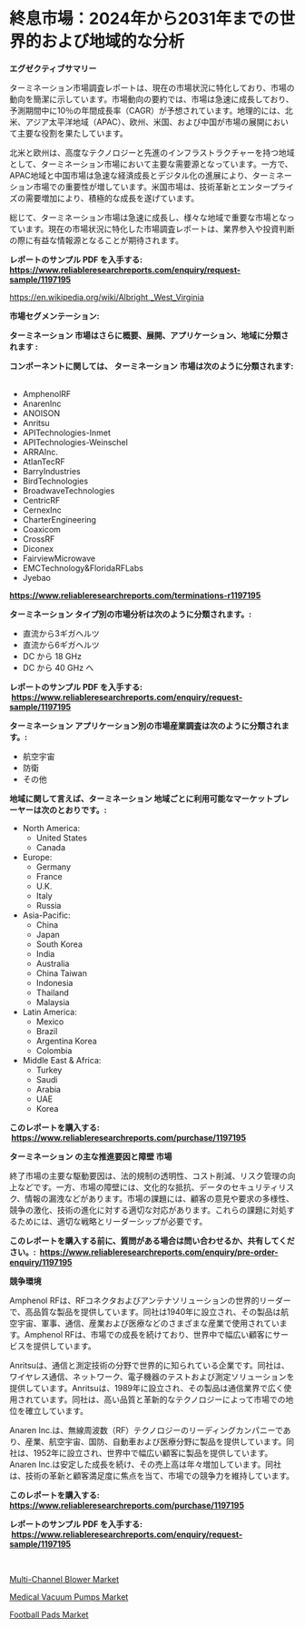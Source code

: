 <p><h1>終息市場：2024年から2031年までの世界的および地域的な分析</h1></p><p><strong>エグゼクティブサマリー</strong></p>
<p><p>ターミネーション市場調査レポートは、現在の市場状況に特化しており、市場の動向を簡潔に示しています。市場動向の要約では、市場は急速に成長しており、予測期間中に10％の年間成長率（CAGR）が予想されています。地理的には、北米、アジア太平洋地域（APAC）、欧州、米国、および中国が市場の展開において主要な役割を果たしています。</p><p>北米と欧州は、高度なテクノロジーと先進のインフラストラクチャーを持つ地域として、ターミネーション市場において主要な需要源となっています。一方で、APAC地域と中国市場は急速な経済成長とデジタル化の進展により、ターミネーション市場での重要性が増しています。米国市場は、技術革新とエンタープライズの需要増加により、積極的な成長を遂げています。</p><p>総じて、ターミネーション市場は急速に成長し、様々な地域で重要な市場となっています。現在の市場状況に特化した市場調査レポートは、業界参入や投資判断の際に有益な情報源となることが期待されます。</p></p>
<p><strong>レポートのサンプル PDF を入手する: <a href="https://www.reliableresearchreports.com/enquiry/request-sample/1197195">https://www.reliableresearchreports.com/enquiry/request-sample/1197195</a></strong></p>
<p><a href="https://en.wikipedia.org/wiki/Albright,_West_Virginia">https://en.wikipedia.org/wiki/Albright,_West_Virginia</a></p>
<p><strong>市場セグメンテーション:</strong></p>
<p><strong> ターミネーション 市場はさらに概要、展開、アプリケーション、地域に分類されます :</strong></p>
<p><strong>コンポーネントに関しては、 ターミネーション 市場は次のように分類されます: &nbsp;</strong></p>
<p><ul><li>AmphenolRF</li><li>AnarenInc</li><li>ANOISON</li><li>Anritsu</li><li>APITechnologies-Inmet</li><li>APITechnologies-Weinschel</li><li>ARRAInc.</li><li>AtlanTecRF</li><li>BarryIndustries</li><li>BirdTechnologies</li><li>BroadwaveTechnologies</li><li>CentricRF</li><li>CernexInc</li><li>CharterEngineering</li><li>Coaxicom</li><li>CrossRF</li><li>Diconex</li><li>FairviewMicrowave</li><li>EMCTechnology&FloridaRFLabs</li><li>Jyebao</li></ul></p>
<p><strong><a href="https://www.reliableresearchreports.com/terminations-r1197195">https://www.reliableresearchreports.com/terminations-r1197195</a></strong></p>
<p><strong> ターミネーション タイプ別の市場分析は次のように分類されます。:</strong></p>
<p><ul><li>直流から3ギガヘルツ</li><li>直流から6ギガヘルツ</li><li>DC から 18 GHz</li><li>DC から 40 GHz へ</li></ul></p>
<p><strong>レポートのサンプル PDF を入手する: &nbsp;<a href="https://www.reliableresearchreports.com/enquiry/request-sample/1197195">https://www.reliableresearchreports.com/enquiry/request-sample/1197195</a></strong></p>
<p><strong> ターミネーション アプリケーション別の市場産業調査は次のように分類されます。:</strong></p>
<p><ul><li>航空宇宙</li><li>防衛</li><li>その他</li></ul></p>
<p><strong>地域に関して言えば、ターミネーション 地域ごとに利用可能なマーケットプレーヤーは次のとおりです。:</strong></p>
<p><ul>
    <li>
        North America:
        <ul>
            <li>United States</li>
            <li>Canada</li>
        </ul>
    </li>
    <li>
        Europe:
        <ul>
            <li>Germany</li>
            <li>France</li>
            <li>U.K.</li>
            <li>Italy</li>
            <li>Russia</li>
        </ul>
    </li>
    <li>
        Asia-Pacific:
        <ul>
            <li>China</li>
            <li>Japan</li>
            <li>South Korea</li>
            <li>India</li>
            <li>Australia</li>
            <li>China Taiwan</li>
            <li>Indonesia</li>
            <li>Thailand</li>
            <li>Malaysia</li>
        </ul>
    </li>
    <li>
        Latin America:
        <ul>
            <li>Mexico</li>
            <li>Brazil</li>
            <li>Argentina Korea</li>
            <li>Colombia</li>
        </ul>
    </li>
    <li>
        Middle East & Africa:
        <ul>
            <li>Turkey</li>
            <li>Saudi</li>
            <li>Arabia</li>
            <li>UAE</li>
            <li>Korea</li>
        </ul>
    </li>
    </ul></p>
<p><strong>このレポートを購入する: &nbsp;<a href="https://www.reliableresearchreports.com/purchase/1197195">https://www.reliableresearchreports.com/purchase/1197195</a></strong></p>
<p><strong>ターミネーション の主な推進要因と障壁 市場</strong></p>
<p><p>終了市場の主要な駆動要因は、法的規制の透明性、コスト削減、リスク管理の向上などです。一方、市場の障壁には、文化的な抵抗、データのセキュリティリスク、情報の漏洩などがあります。市場の課題には、顧客の意見や要求の多様性、競争の激化、技術の進化に対する適切な対応があります。これらの課題に対処するためには、適切な戦略とリーダーシップが必要です。</p></p>
<p><strong>このレポートを購入する前に、質問がある場合は問い合わせるか、共有してください。:&nbsp; <a href="https://www.reliableresearchreports.com/enquiry/pre-order-enquiry/1197195">https://www.reliableresearchreports.com/enquiry/pre-order-enquiry/1197195</a></strong></p>
<p><strong>競争環境</strong></p>
<p><p>Amphenol RFは、RFコネクタおよびアンテナソリューションの世界的リーダーで、高品質な製品を提供しています。同社は1940年に設立され、その製品は航空宇宙、軍事、通信、産業および医療などのさまざまな産業で使用されています。Amphenol RFは、市場での成長を続けており、世界中で幅広い顧客にサービスを提供しています。</p><p>Anritsuは、通信と測定技術の分野で世界的に知られている企業です。同社は、ワイヤレス通信、ネットワーク、電子機器のテストおよび測定ソリューションを提供しています。Anritsuは、1989年に設立され、その製品は通信業界で広く使用されています。同社は、高い品質と革新的なテクノロジーによって市場での地位を確立しています。</p><p>Anaren Inc.は、無線周波数（RF）テクノロジーのリーディングカンパニーであり、産業、航空宇宙、国防、自動車および医療分野に製品を提供しています。同社は、1952年に設立され、世界中で幅広い顧客に製品を提供しています。Anaren Inc.は安定した成長を続け、その売上高は年々増加しています。同社は、技術の革新と顧客満足度に焦点を当て、市場での競争力を維持しています。</p></p>
<p><strong>このレポートを購入する: &nbsp; <a href="https://www.reliableresearchreports.com/purchase/1197195">https://www.reliableresearchreports.com/purchase/1197195</a></strong></p>
<p><strong>レポートのサンプル PDF を入手する: &nbsp;<a href="https://www.reliableresearchreports.com/enquiry/request-sample/1197195">https://www.reliableresearchreports.com/enquiry/request-sample/1197195</a></strong><strong></strong></p>
<p>&nbsp;</p>
<p><p><a href="https://github.com/abigailsutherland7889/Market-Research-Report-List-1/blob/main/multi-channel-blower-market.md">Multi-Channel Blower Market</a></p><p><a href="https://github.com/brittnycachero596/Market-Research-Report-List-1/blob/main/medical-vacuum-pumps-market.md">Medical Vacuum Pumps Market</a></p><p><a href="https://www.linkedin.com/pulse/football-pads-market-outlook-complete-industry-analysis-2024-sgnnf">Football Pads Market</a></p></p>